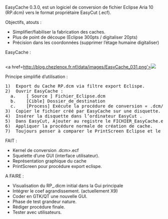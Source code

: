 EasyCache 0.3.0,  est un logiciel de conversion de fichier Eclipse Aria 10 (RP.dcm) vers le format propriétaire EasyCut (.ecf).

Objectifs, atouts :
- Simplifier/fiabiliser la fabrication des caches.
- Plus de point de découpe (Eclipse 300pts / digitaliser 20pts)
- Précision dans les coordonnées (supprimer l’étage humaine digitaliser)

EasyCache :
<img>

<img/>

<a href=http://blog.chezlenox.fr.nf/data/images/EasyCache_031.png'><img src='http://blog.chezlenox.fr.nf/data/images/EasyCache_031.png' /></a>
 
Principe simplifié d’utilisation :

<pre>
1)	Export du Cache RP.dcm via filtre export Eclispe.
2)	Ouvrir EasyCache : 
  a.	[ Source ] Fichier_Eclipse.dcm
  b.	[Cible] Dossier_de_destination
  c.	[Process] Exécute la procédure de conversion « .dcm/.ecf »
3)	Copier le fichier créé par EasyCache sur une disquette.
4)	Insérer la disquette dans l’ordinateur EasyCut .
5)	Dans EasyCut, Ajouter au registre le FICHIER_EasyCache.ecf
6)	Appliquer la procédure normale de création de cache.
7)	Toujours penser à comparer le PrintScreen Eclipse et le cache finalisé par EasyCut.
</pre>

FAIT :
- Kernel de conversion .dcm>.ecf
- Squelette d’une GUI (interface utilisateur).
- Représentation graphique du cache
- PrintScreen pour procédure export eclispe.

A FAIRE :
- Visualisation du RP_.dicm initial dans la Gui principale
- Intégrer le coef agrandissement. (actuellement X9)
- Coder en GTK/QT une nouvelle GUI.
- Phase de test grandeur nature.
- Rédiger procédure finale.
- Tester avec utilisateurs.

